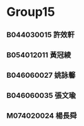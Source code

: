 # Group15
### B044030015	許效軒
### B054012011	黃冠綾
### B046060027	姚詠馨
### B046060035	張文瑜
### M074020024	楊長舜
